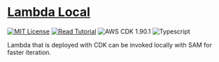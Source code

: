 # [Lambda Local](https://apoorv.blog/posts/invoke-cdk-lambda-locally-with-sam.html)

[![MIT License](https://badgen.now.sh/badge/License/MIT/blue)](https://github.com/apoorvmote/cdk-examples/blob/master/License.md)
[![Read Tutorial](https://badgen.now.sh/badge/Read/Tutorial/purple)](https://apoorv.blog/posts/invoke-cdk-lambda-locally-with-sam.html)
![AWS CDK 1.90.1](https://badgen.net/badge/aws-cdk/1.90.1/yellow)
![Typescript](https://badgen.net/badge/icon/typescript?icon=typescript&label)

Lambda that is deployed with CDK can be invoked locally with SAM for faster iteration.